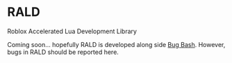 # RALD
Roblox Accelerated Lua Development Library

Coming soon... hopefully
RALD is developed along side [Bug Bash](https://github.com/CoolAbhi1290/Bug-Bash-Public/). However, bugs in RALD should be reported here.
